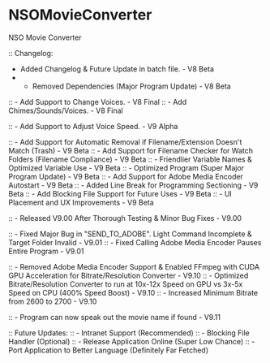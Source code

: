 # NSOMovieConverter
NSO Movie Converter

:: Changelog:
- Added Changelog & Future Update in batch file. - V8 Beta
- - Removed Dependencies (Major Program Update) - V8 Beta

:: - Add Support to Change Voices. - V8 Final
:: - Add Chimes/Sounds/Voices. - V8 Final

:: - Add Support to Adjust Voice Speed. - V9 Alpha

:: - Add Support for Automatic Removal if Filename/Extension Doesn't Match (Trash) - V9 Beta
:: - Add Support for Filename Checker for Watch Folders (Filename Compliance) - V9 Beta
:: - Friendlier Variable Names & Optimized Variable Use - V9 Beta
:: - Optimized Program (Super Major Program Update) - V9 Beta
:: - Add Support for Adobe Media Encoder Autostart - V9 Beta
:: - Added Line Break for Programming Sectioning - V9 Beta
:: - Add Blocking File Support for Future Uses - V9 Beta
:: - UI Placement and UX Improvements - V9 Beta

:: - Released V9.00 After Thorough Testing & Minor Bug Fixes - V9.00

:: - Fixed Major Bug in "SEND_TO_ADOBE". Light Command Incomplete & Target Folder Invalid - V9.01
:: - Fixed Calling Adobe Media Encoder Pauses Entire Program - V9.01

:: - Removed Adobe Media Encoder Support & Enabled FFmpeg with CUDA GPU Acceleration for Bitrate/Resolution Converter - V9.10
:: - Optimized Bitrate/Resolution Converter to run at 10x-12x Speed on GPU vs 3x-5x Speed on CPU (400% Speed Boost) - V9.10
:: - Increased Minimum Bitrate from 2600 to 2700 - V9.10

:: - Program can now speak out the movie name if found - V9.11

:: Future Updates:
:: - Intranet Support (Recommended)
:: - Blocking File Handler (Optional)
:: - Release Application Online (Super Low Chance)
:: - Port Application to Better Language (Definitely Far Fetched)
